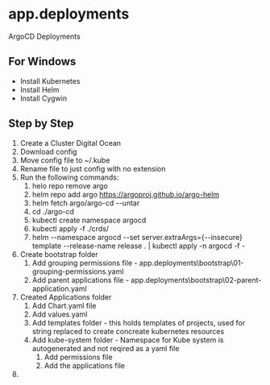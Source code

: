 # app.deployments
ArgoCD Deployments

## For Windows
- Install Kubernetes
- Install Helm
- Install Cygwin

## Step by Step
1. Create a Cluster Digital Ocean
2. Download config
3. Move config file to ~/.kube
4. Rename file to just config with no extension
5. Run the following commands:
    1. helo repo remove argo
    2. helm repo add argo https://argoproj.github.io/argo-helm
    3. helm fetch argo/argo-cd --untar
    4. cd ./argo-cd
    5. kubectl create namespace argocd
    6. kubectl apply -f ./crds/
    7. helm --namespace argocd --set server.extraArgs={--insecure} template --release-name release . | kubectl apply -n argocd -f -
6. Create bootstrap folder
    1. Add grouping permissions file - app.deployments\bootstrap\01-grouping-permissions.yaml
    2. Add parent applications file - app.deployments\bootstrap\02-parent-application.yaml
7. Created Applications folder
    1. Add Chart.yaml file
    2. Add values.yaml
    3. Add templates folder - this holds templates of projects, used for string replaced to create concreate kubernetes resources
    4. Add kube-system folder - Namespace for Kube system is autogenerated and not reqired as a yaml file
        1. Add permissions file
        2. Add the applications file
8. 